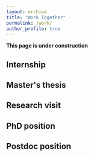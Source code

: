 ```yaml
---
layout: archive
title: "Work Together"
permalink: /work/
author_profile: true
---
```


**This page is under construction**

## Internship

## Master's thesis

## Research visit

## PhD position

## Postdoc position
